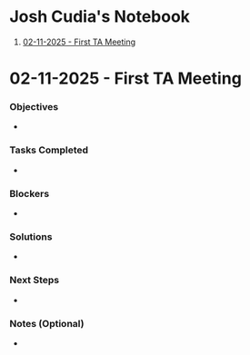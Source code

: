 # Josh Cudia's Notebook
1. [02-11-2025 - First TA Meeting](#02-11-2025---first-ta-meeting)

# 02-11-2025 - First TA Meeting

### Objectives
- 

### Tasks Completed
- 

### Blockers
- 

### Solutions
- 

### Next Steps
- 

### Notes (Optional)
- 
